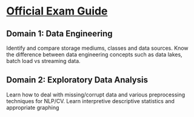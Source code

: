
# **[Official Exam Guide](https://training.resources.awscloud.com/get-certified-machine-learning-specialty/aws-certified-machine-learning-specialty-exam-guide )**

## Domain 1: Data Engineering

Identify and compare storage mediums, classes and data sources. Know the difference between data engineering concepts such as data lakes, batch load vs streaming data. 

## Domain 2: Exploratory Data Analysis

Learn how to deal with missing/corrupt data and various preprocessing techniques for NLP/CV. Learn interpretive descriptive statistics and appropriate graphing

## 


